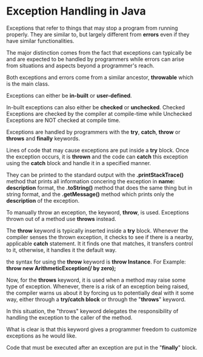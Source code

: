 # Exception Handling in Java
Exceptions that refer to things that may stop a program from running properly. They are similar to, but largely different from **errors** even if they have similar functionalities.

The major distinction comes from the fact that exceptions can typically be and are expected to be handled by programmers while errors can arise from situations and aspects beyond a programmer's reach.

Both exceptions and errors come from a similar ancestor, **throwable** which is the main class.

Exceptions can either be **in-built** or **user-defined**.

In-built exceptions can also either be **checked** or **unchecked**.
Checked Exceptions are checked by the compiler at compile-time while Unchecked Exceptions are NOT checked at compile time.

Exceptions are handled by programmers with the **try**, **catch**, **throw** or **throws** and **finally** keywords.

Lines of code that may cause exceptions are put inside a **try** block.
Once the exception occurs, it is **thrown** and the code can **catch** this exception using the **catch** block and handle it in a specified manner.

They can be printed to the standard output with the **.printStackTrace()** method that prints all information concering the exception in **name: description** format, the **.toString()** method that does the same thing but in string format, and the **.getMessage()** method which prints only the **description** of the exception.

To manually throw an exception, the keyword, **throw**, is used. Exceptions thrown out of a method use **throws** instead.

The **throw** keyword is typically inserted inside a **try** block. 
Whenever the compiler senses the thrown exception, it checks to see if there is a nearby, applicable **catch** statement.
It it finds one that matches, it transfers control to it, otherwise, it handles it the default way.

the syntax for using the **throw** keyword is **throw Instance**. For Example: **throw new ArithmeticException(/ by zero);**

Now, for the **throws** keyword, it is used when a method may raise some type of exception.
Whenever, there is a risk of an exception being raised, the compiler warns us about it by forcing us to potentially deal with it some way, either through a **try/catch block** or through the "**throws**" keyword.

In this situation, the "throws" keyword delegates the responsibility of handling the exception to the caller of the method.

What is clear is that this keyword gives a programmer freedom to customize exceptions as he would like.

Code that must be executed after an exception are put in the "**finally**" block.